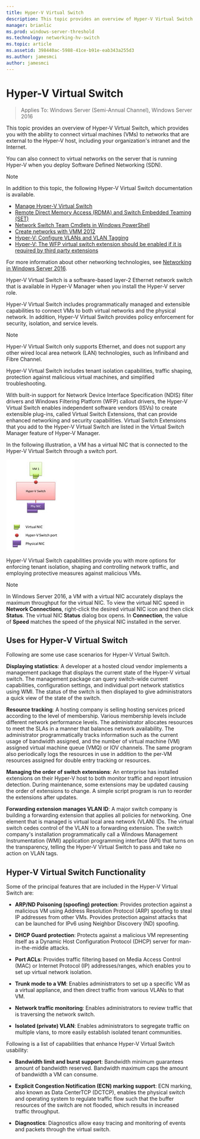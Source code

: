 ```yaml
---
title: Hyper-V Virtual Switch
description: This topic provides an overview of Hyper-V Virtual Switch in Windows Server 2016. 
manager: brianlic
ms.prod: windows-server-threshold
ms.technology: networking-hv-switch
ms.topic: article
ms.assetid: 398440ac-5988-41ce-b91e-eab343a255d3
ms.author: jamesmci
author: jamesmci
---
```

# Hyper-V Virtual Switch

>Applies To: Windows Server (Semi-Annual Channel), Windows Server 2016

This topic provides an overview of Hyper-V Virtual Switch, which provides you with the ability to connect virtual machines \(VMs\) to networks that are external to the Hyper\-V host, including your organization's intranet and the Internet. 

You can also connect to virtual networks on the server that is running Hyper\-V when you deploy Software Defined Networking \(SDN\).

> [!NOTE]  
> In addition to this topic, the following Hyper-V Virtual Switch documentation is available.  
>   
> - [Manage Hyper-V Virtual Switch](Manage-Hyper-V-Virtual-Switch.md) 
> - [Remote Direct Memory Access (RDMA) and Switch Embedded Teaming (SET)](RDMA-and-Switch-Embedded-Teaming.md)
> - [Network Switch Team Cmdlets in Windows PowerShell](https://technet.microsoft.com/library/jj553812.aspx)
> - [Create networks with VMM 2012](http://social.technet.microsoft.com/wiki/contents/articles/3140.create-networks-with-vmm-2012.aspx)  
> - [Hyper-V: Configure VLANs and VLAN Tagging](http://social.technet.microsoft.com/wiki/contents/articles/1306.hyper-v-configure-vlans-and-vlan-tagging.aspx)  
> - [Hyper-V: The WFP virtual switch extension should be enabled if it is required by third party extensions](http://social.technet.microsoft.com/wiki/contents/articles/13071.hyper-v-the-wfp-virtual-switch-extension-should-be-enabled-if-it-is-required-by-third-party-extensions.aspx)
>
> For more information about other networking technologies, see [Networking in Windows Server 2016](https://docs.microsoft.com/windows-server/networking/networking).
  
Hyper\-V Virtual Switch is a software-based layer-2 Ethernet network switch that is available in Hyper\-V Manager when you install the Hyper\-V server role.

Hyper-V Virtual Switch includes programmatically managed and extensible capabilities to connect VMs to both virtual networks and the physical network. In addition, Hyper-V Virtual Switch provides policy enforcement for security, isolation, and service levels.  
  
> [!NOTE]  
> Hyper-V Virtual Switch only supports Ethernet, and does not support any other wired local area network (LAN) technologies, such as Infiniband and Fibre Channel.  
  
Hyper-V Virtual Switch includes tenant isolation capabilities, traffic shaping, protection against malicious virtual machines, and simplified troubleshooting. 

With built-in support for Network Device Interface Specification \(NDIS\) filter drivers and Windows Filtering Platform \(WFP\) callout drivers, the Hyper-V Virtual Switch enables independent software vendors \(ISVs\) to create extensible plug-ins, called Virtual Switch Extensions, that can provide enhanced networking and security capabilities. Virtual Switch Extensions that you add to the Hyper-V Virtual Switch are listed in the Virtual Switch Manager feature of Hyper-V Manager.
  
In the following illustration, a VM has a virtual NIC that is connected to the Hyper-V Virtual Switch through a switch port.  
  
![Virtual Switch connections](../media/Hyper-V-Virtual-Switch/Vswitch_01.jpg)  
  
Hyper-V Virtual Switch capabilities provide you with more options for enforcing tenant isolation, shaping and controlling network traffic, and employing protective measures against malicious VMs.

>[!NOTE]
> In Windows Server 2016, a VM with a virtual NIC accurately displays the maximum throughput for the virtual NIC. To view the virtual NIC speed in **Network Connections**, right-click the desired virtual NIC icon and then click **Status**. The virtual NIC **Status** dialog box opens. In **Connection**, the value of **Speed** matches the speed of the physical NIC installed in the server.
  
## <a name="bkmk_apps"></a>Uses for Hyper-V Virtual Switch

Following are some use case scenarios for Hyper-V Virtual Switch.

**Displaying statistics**: A developer at a hosted cloud vendor implements a management package that displays the current state of the Hyper-V virtual switch. The management package can query switch-wide current capabilities, configuration settings, and individual port network statistics using WMI. The status of the switch is then displayed to give administrators a quick view of the state of the switch.  
  
**Resource tracking**: A hosting company is selling hosting services priced according to the level of membership. Various membership levels include different network performance levels. The administrator allocates resources to meet the SLAs in a manner that balances network availability. The administrator programmatically tracks information such as the current usage of bandwidth assigned, and the number of virtual machine (VM) assigned virtual machine queue (VMQ) or IOV channels. The same program also periodically logs the resources in use in addition to the per-VM resources assigned for double entry tracking or resources.  
  
**Managing the order of switch extensions**: An enterprise has installed extensions on their Hyper-V host to both monitor traffic and report intrusion detection. During maintenance, some extensions may be updated causing the order of extensions to change. A simple script program is run to reorder the extensions after updates.  
  
**Forwarding extension manages VLAN ID**: A major switch company is building a forwarding extension that applies all policies for networking. One element that is managed is virtual local area network (VLAN) IDs. The virtual switch cedes control of the VLAN to a forwarding extension. The switch company's installation programmatically call a Windows Management Instrumentation (WMI) application programming interface (API) that turns on the transparency, telling the Hyper-V Virtual Switch to pass and take no action on VLAN tags.  
  
## <a name="bkmk_func"></a>Hyper-V Virtual Switch Functionality
 
Some of the principal features that are included in the Hyper-V Virtual Switch are:  
  
-   **ARP/ND Poisoning (spoofing) protection**: Provides protection against a malicious VM using Address Resolution Protocol (ARP) spoofing to steal IP addresses from other VMs. Provides protection against attacks that can be launched for IPv6 using Neighbor Discovery (ND) spoofing.  
  
-   **DHCP Guard protection**: Protects against a malicious VM representing itself as a Dynamic Host Configuration Protocol (DHCP) server for man-in-the-middle attacks.  
  
-   **Port ACLs**: Provides traffic filtering based on Media Access Control (MAC) or Internet Protocol (IP) addresses/ranges, which enables you to set up virtual network isolation.  
  
-   **Trunk mode to a VM**: Enables administrators to set up a specific VM as a virtual appliance, and then direct traffic from various VLANs to that VM.  
  
-   **Network traffic monitoring**: Enables administrators to review traffic that is traversing the network switch.  
  
-   **Isolated (private) VLAN**: Enables administrators to segregate traffic on multiple vlans, to more easily establish isolated tenant communities.  
  
Following is a list of capabilities that enhance Hyper-V Virtual Switch usability:  
  
-   **Bandwidth limit and burst support**: Bandwidth minimum guarantees amount of bandwidth reserved. Bandwidth maximum caps the amount of bandwidth a VM can consume.  
  
-   **Explicit Congestion Notification (ECN) marking support**:  ECN marking, also known as Data CenterTCP (DCTCP), enables the physical switch and operating system to regulate traffic flow such that the buffer resources of the switch are not flooded, which results in increased traffic throughput.  
  
-   **Diagnostics**: Diagnostics allow easy tracing and monitoring of events and packets through the virtual switch.
